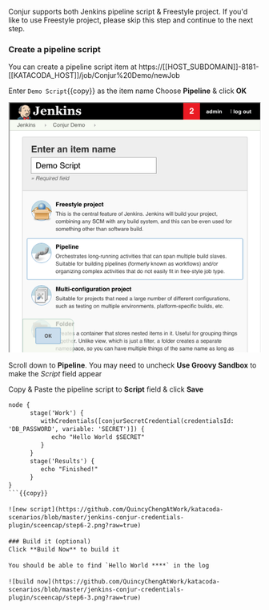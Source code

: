 
Conjur supports both Jenkins pipeline script & Freestyle project.  If you'd like to use Freestyle project, please skip this step and continue to the next step.

### Create a pipeline script
You can create a pipeline script item at https://[[HOST_SUBDOMAIN]]-8181-[[KATACODA_HOST]]/job/Conjur%20Demo/newJob

Enter `Demo Script`{{copy}} as the item name
Choose **Pipeline** & click **OK**

![new script](https://github.com/QuincyChengAtWork/katacoda-scenarios/blob/master/jenkins-conjur-credentials-plugin/sceencap/step6-1.png?raw=true)

Scroll down to **Pipeline**.   You may need to uncheck **Use Groovy Sandbox** to make the *Script* field appear

Copy & Paste the pipeline script to **Script** field & click **Save**


```
node {
      stage('Work') {
         withCredentials([conjurSecretCredential(credentialsId: 'DB_PASSWORD', variable: 'SECRET')]) {
            echo "Hello World $SECRET"
         }
      }
      stage('Results') {
         echo "Finished!"
      }
}
```{{copy}}

![new script](https://github.com/QuincyChengAtWork/katacoda-scenarios/blob/master/jenkins-conjur-credentials-plugin/sceencap/step6-2.png?raw=true)

### Build it (optional)
Click **Build Now** to build it

You should be able to find `Hello World ****` in the log

![build now](https://github.com/QuincyChengAtWork/katacoda-scenarios/blob/master/jenkins-conjur-credentials-plugin/sceencap/step6-3.png?raw=true)

